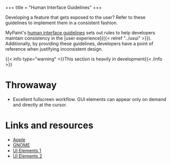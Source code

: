 +++
title = "Human Interface Guidelines"
+++

Developing a feature that gets exposed to the user? Refer to these guidelines to
implement them in a consistent fashion.<!--more-->

MyPaint's [human interface guidelines](https://en.wikipedia.org/wiki/Human_interface_guidelines)
sets out rules to help developers maintain consistency in the [user experience]({{< relref "../uxui" >}}).
Additionally, by providing these guidelines, developers have a point of reference
when justifying inconsistent design.

{{< info type="warning" >}}This section is heavily in development{{< /info >}}

# Throwaway
- Excellent fullscreen workflow. GUI elements can appear only on demand and directly
at the cursor.

# Links and resources
- [Apple](https://developer.apple.com/design/human-interface-guidelines/)
- [GNOME](https://developer.gnome.org/hig/index.html)
- [UI Elements 1](https://www.usability.gov/how-to-and-tools/methods/user-interface-elements.html)
- [UI Elements 2](https://blog.logrocket.com/ux-design/40-essential-ui-elements/)
